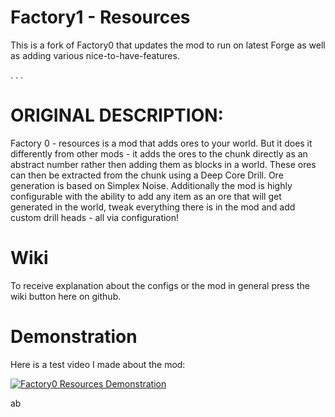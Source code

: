 # Factory1 - Resources

This is a fork of Factory0 that updates the mod to run on latest Forge as well as adding various nice-to-have-features.

.
.
.

# ORIGINAL DESCRIPTION:

Factory 0 - resources is a mod that adds ores to your world. But it does it differently from other mods - it adds the ores to the chunk directly as an abstract number rather then adding them as blocks in a world.
These ores can then be extracted from the chunk using a Deep Core Drill.
Ore generation is based on Simplex Noise.
Additionally the mod is highly configurable with the ability to add any item as an ore that will get generated in the world, tweak everything there is in the mod and add custom drill heads - all via configuration!

# Wiki

To receive explanation about the configs or the mod in general press the wiki button here on github.

# Demonstration

Here is a test video I made about the mod:

[![Factory0 Resources Demonstration](http://img.youtube.com/vi/g4tGHDf7_f4/0.jpg)](http://www.youtube.com/watch?v=g4tGHDf7_f4 "Factory0 Resources Preview")

ab